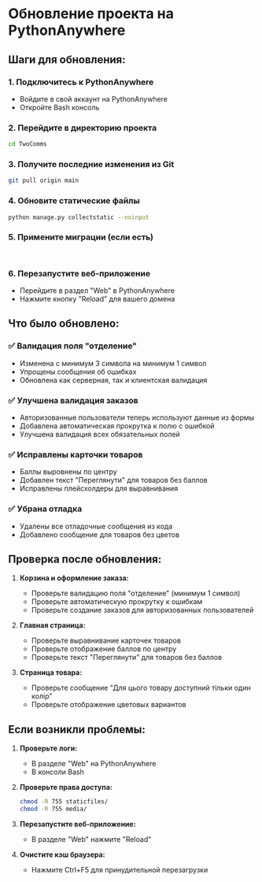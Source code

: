 # Обновление проекта на PythonAnywhere

## Шаги для обновления:

### 1. Подключитесь к PythonAnywhere
- Войдите в свой аккаунт на PythonAnywhere
- Откройте Bash консоль

### 2. Перейдите в директорию проекта
```bash
cd TwoComms
```

### 3. Получите последние изменения из Git
```bash
git pull origin main
```

### 4. Обновите статические файлы
```bash
python manage.py collectstatic --noinput
```

### 5. Примените миграции (если есть)
```bash



```








### 6. Перезапустите веб-приложение

- Перейдите в раздел "Web" в PythonAnywhere
- Нажмите кнопку "Reload" для вашего домена

## Что было обновлено:

### ✅ Валидация поля "отделение"
- Изменена с минимум 3 символа на минимум 1 символ
- Упрощены сообщения об ошибках
- Обновлена как серверная, так и клиентская валидация

### ✅ Улучшена валидация заказов
- Авторизованные пользователи теперь используют данные из формы
- Добавлена автоматическая прокрутка к полю с ошибкой
- Улучшена валидация всех обязательных полей

### ✅ Исправлены карточки товаров
- Баллы выровнены по центру
- Добавлен текст "Переглянути" для товаров без баллов
- Исправлены плейсхолдеры для выравнивания

### ✅ Убрана отладка
- Удалены все отладочные сообщения из кода
- Добавлено сообщение для товаров без цветов

## Проверка после обновления:

1. **Корзина и оформление заказа:**
   - Проверьте валидацию поля "отделение" (минимум 1 символ)
   - Проверьте автоматическую прокрутку к ошибкам
   - Проверьте создание заказов для авторизованных пользователей

2. **Главная страница:**
   - Проверьте выравнивание карточек товаров
   - Проверьте отображение баллов по центру
   - Проверьте текст "Переглянути" для товаров без баллов

3. **Страница товара:**
   - Проверьте сообщение "Для цього товару доступний тільки один колір"
   - Проверьте отображение цветовых вариантов

## Если возникли проблемы:

1. **Проверьте логи:**
   - В разделе "Web" на PythonAnywhere
   - В консоли Bash

2. **Проверьте права доступа:**
   ```bash
   chmod -R 755 staticfiles/
   chmod -R 755 media/
   ```

3. **Перезапустите веб-приложение:**
   - В разделе "Web" нажмите "Reload"

4. **Очистите кэш браузера:**
   - Нажмите Ctrl+F5 для принудительной перезагрузки
